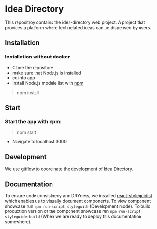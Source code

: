 # Idea Directory

This repositroy contains the idea-directory web project. A project that provides a platform where tech related ideas can be dispensed by users.

## Installation
### Installation without docker
* Clone the repository
* make sure that Node.js is installed
* cd into app
* Install Node.js module list with [npm](www.npmjs.com)
 
 > npm install

## Start
### Start the app with npm:
 
> npm start
 
* Navigate to localhost:3000 

## Development

We use [gitflow](https://medium.com/trainingcenter/utilizando-o-fluxo-git-flow-e63d5e0d5e04) to coordinate the
development of Idea Directory.

## Documentation

To ensure code consistnecy and DRYness, we installed [react-styleguidist](https://github.com/styleguidist/react-styleguidist) which enables us to visually document components.
To view component showcase run `npm run-script styleguide` (Development mode).
To build production version of the component showcase run `npm run-script styleguide:build` (When we are ready to deploy this documentation somewhere).